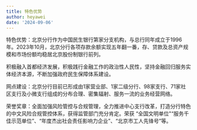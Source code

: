 ```yaml
---
title: 特色优势
author: heyawei
date: '2024-09-06'
---
```


特色优势：北京分行作为中国民生银行第家分支机构，与总行同年成立于1996年。2023年10月，北京分行各项存款余额实现五年翻一番，存、贷款及总资产规模和市场份额均稳居北京股份制银行前列。

积极融入首都经济发展，积极践行金融工作的政治性人民性，坚持金融回归服务实体经济本源，不断加强政府民生保障体系建设。

网点建设：北京分行目前已形成由1家营业部、1家二级分行、98家支行、71家社区支行及小微支行组成的分布合理、密集辐射、服务一流的业务经营网络。

荣誉奖章：全面加强风险管控与合规管理，全力推进中心支行改革，打造分行特色的中文风险合规管控体系，获得监管部门充分肯定。荣获
“全国文明单位"“服务千佳示范单位”、“年度杰出社会责任影响力企业”、“北京市工人先锋号”等。